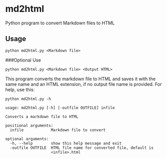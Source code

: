 # md2html
Python program to convert Markdown files to HTML

## Usage
	python md2html.py <Markdown file>

###Optional Use

	python md2html.py <Markdown file> <Output HTML>

This program converts the markdown file to HTML and saves it with the same name and an HTML extension, if no output file name is provided. For help, use this: 

	python md2html.py -h
	
	usage: md2html.py [-h] [-outfile OUTFILE] infile

	Converts a markdown file to HTML

	positional arguments:
	  infile            Markdown file to convert

	optional arguments:
	  -h, --help        show this help message and exit
	  -outfile OUTFILE  HTML file name for converted file, default is
	                    <infile>.html
